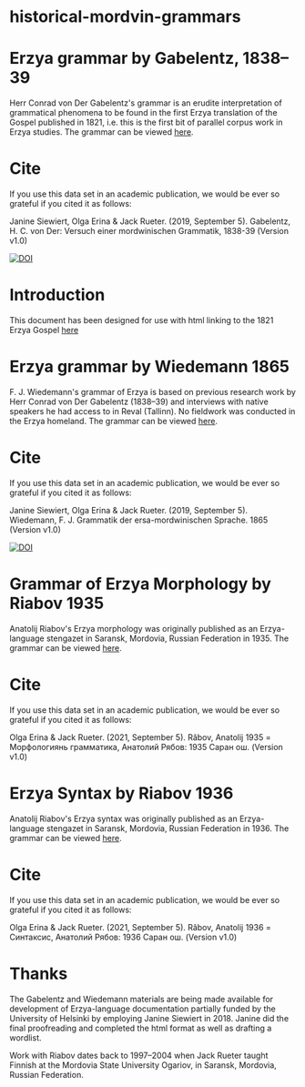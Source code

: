 # historical-mordvin-grammars

# Erzya grammar by Gabelentz, 1838–39
Herr Conrad von Der Gabelentz's grammar is an erudite interpretation of grammatical phenomena to be found in the first Erzya translation of the Gospel published in 1821, i.e. this is the first bit of parallel corpus work in Erzya studies.
The grammar can be viewed [here](https://rueter.github.io/Erzya-grammar-Gabelentz-1838-39/GabelentzHCVonDer-Versuch-einer-mordwinischen-Grammatik-1838-39.html).

# Cite

If you use this data set in an academic publication, we would be ever so grateful if you cited it as follows:

Janine Siewiert, Olga Erina & Jack Rueter. (2019, September 5). Gabelentz, H. C. von Der: Versuch einer mordwinischen Grammatik, 1838-39 (Version v1.0)

[![DOI](https://zenodo.org/badge/DOI/10.5281/zenodo.3385180.svg)](https://doi.org/10.5281/zenodo.3385180)

# Introduction
This document has been designed for use with html linking to the 1821 Erzya Gospel [here](https://github.com/rueter/myv_New-Testament_1821-1827)

# Erzya grammar by Wiedemann 1865
F. J. Wiedemann's grammar of Erzya is based on previous research work by Herr Conrad von Der Gabelentz (1838–39) and interviews with native speakers he had access to in  Reval (Tallinn). No fieldwork was conducted in the Erzya homeland.
The grammar can be viewed [here](https://rueter.github.io/Erzya-grammar-Wiedemann-1865/WiedemannFJ-Grammatik-der-ersa-mordwinischen-Sprache-1865.html).

# Cite

If you use this data set in an academic publication, we would be ever so grateful if you cited it as follows:

Janine Siewiert, Olga Erina & Jack Rueter. (2019, September 5). Wiedemann, F. J. Grammatik der ersa-mordwinischen Sprache. 1865 (Version v1.0)

[![DOI](https://zenodo.org/badge/206095106.svg)](https://zenodo.org/badge/latestdoi/206095106)


# Grammar of Erzya Morphology by Riabov 1935
Anatolij Riabov's Erzya morphology was originally published as an Erzya-language stengazet in Saransk, Mordovia, Russian Federation in 1935.
The grammar can be viewed [here](https://rueter.github.io/historical-mordvin-grammars/html/riabov-anatolij-1935-morfologian-grammatika-erzya.html).

# Cite

If you use this data set in an academic publication, we would be ever so grateful if you cited it as follows:

Olga Erina & Jack Rueter. (2021, September 5). Râbov, Anatolij 1935 = Морфологиянь грамматика, Анатолий Рябов: 1935 Саран ош. (Version v1.0)

# Erzya Syntax by Riabov 1936
Anatolij Riabov's Erzya syntax was originally published as an Erzya-language stengazet in Saransk, Mordovia, Russian Federation in 1936.
The grammar can be viewed [here](https://rueter.github.io/historical-mordvin-grammars/html/riabov-anatolij-1936-sintaksis-erzya.html).

# Cite

If you use this data set in an academic publication, we would be ever so grateful if you cited it as follows:

Olga Erina & Jack Rueter. (2021, September 5). Râbov, Anatolij 1936 = Синтаксис, Анатолий Рябов: 1936 Саран ош. (Version v1.0)


# Thanks

The Gabelentz and Wiedemann materials are being made available for development of Erzya-language documentation partially funded by the University of Helsinki by employing Janine Siewiert in 2018. Janine did the final proofreading and completed the html format as well as drafting a wordlist.

Work with Riabov dates back to 1997–2004 when Jack Rueter taught Finnish at the Mordovia State University Ogariov, in Saransk, Mordovia, Russian Federation. 

